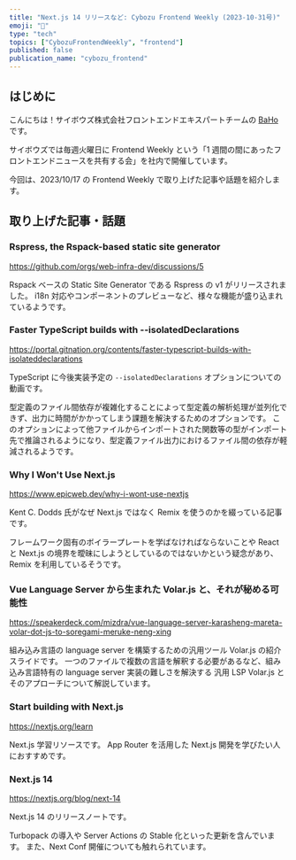 ```yaml
---
title: "Next.js 14 リリースなど: Cybozu Frontend Weekly (2023-10-31号)"
emoji: "👻"
type: "tech"
topics: ["CybozuFrontendWeekly", "frontend"]
published: false
publication_name: "cybozu_frontend"
---
```


## はじめに

こんにちは！サイボウズ株式会社フロントエンドエキスパートチームの [BaHo](https://twitter.com/b4h0_c4t) です。

サイボウズでは毎週火曜日に Frontend Weekly という「1 週間の間にあったフロントエンドニュースを共有する会」を社内で開催しています。

今回は、2023/10/17 の Frontend Weekly で取り上げた記事や話題を紹介します。

## 取り上げた記事・話題

### Rspress, the Rspack-based static site generator

https://github.com/orgs/web-infra-dev/discussions/5

Rspack ベースの Static Site Generator である Rspress の v1 がリリースされました。
i18n 対応やコンポーネントのプレビューなど、様々な機能が盛り込まれているようです。

### Faster TypeScript builds with --isolatedDeclarations

https://portal.gitnation.org/contents/faster-typescript-builds-with-isolateddeclarations

TypeScript に今後実装予定の `--isolatedDeclarations` オプションについての動画です。

型定義のファイル間依存が複雑化することによって型定義の解析処理が並列化できず、出力に時間がかかってしまう課題を解決するためのオプションです。
このオプションによって他ファイルからインポートされた関数等の型がインポート先で推論されるようになり、型定義ファイル出力におけるファイル間の依存が軽減されるようです。

### Why I Won't Use Next.js

https://www.epicweb.dev/why-i-wont-use-nextjs

Kent C. Dodds 氏がなぜ Next.js ではなく Remix を使うのかを綴っている記事です。

フレームワーク固有のボイラープレートを学ばなければならないことや React と Next.js の境界を曖昧にしようとしているのではないかという疑念があり、Remix を利用しているそうです。

### Vue Language Server から生まれた Volar.js と、それが秘める可能性

https://speakerdeck.com/mizdra/vue-language-server-karasheng-mareta-volar-dot-js-to-soregami-meruke-neng-xing

組み込み言語の language server を構築するための汎用ツール Volar.js の紹介スライドです。
一つのファイルで複数の言語を解釈する必要があるなど、組み込み言語特有の language server 実装の難しさを解決する 汎用 LSP Volar.js とそのアプローチについて解説しています。

### Start building with Next.js

https://nextjs.org/learn

Next.js 学習リソースです。
App Router を活用した Next.js 開発を学びたい人におすすめです。

### Next.js 14

https://nextjs.org/blog/next-14

Next.js 14 のリリースノートです。

Turbopack の導入や Server Actions の Stable 化といった更新を含んでいます。
また、Next Conf 開催についても触れられています。
